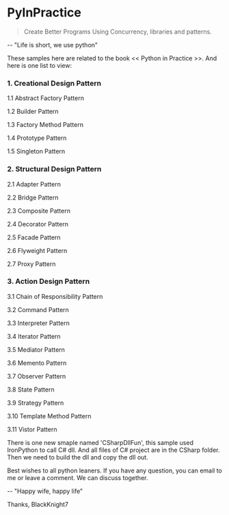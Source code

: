 # PyInPractice
> Create Better Programs Using Concurrency, libraries and patterns.

-- "Life is short, we use python"

These samples here are related to the book << Python in Practice >>. And here is one list to view:

### 1. Creational Design Pattern
  
  1.1 Abstract Factory Pattern
  
  1.2 Builder Pattern
  
  1.3 Factory Method Pattern
  
  1.4 Prototype Pattern
  
  1.5 Singleton Pattern

### 2. Structural Design Pattern
  
  2.1 Adapter Pattern
  
  2.2 Bridge Pattern
  
  2.3 Composite Pattern
  
  2.4 Decorator Pattern
  
  2.5 Facade Pattern
  
  2.6 Flyweight Pattern
  
  2.7 Proxy Pattern
  
### 3. Action Design Pattern
 
  3.1 Chain of Responsibility Pattern
  
  3.2 Command Pattern
  
  3.3 Interpreter Pattern
  
  3.4 Iterator Pattern
  
  3.5 Mediator Pattern
  
  3.6 Memento Pattern
  
  3.7 Observer Pattern
  
  3.8 State Pattern
  
  3.9 Strategy Pattern
  
  3.10 Template Method Pattern
  
  3.11 Vistor Pattern


There is one new smaple named 'CSharpDllFun', this sample used IronPython to call C# dll. And  all files of C# project are  in the CSharp folder. Then we need to build the dll and copy the dll out.


Best wishes to all python leaners. If you have any question, you can email to me or leave a comment. We can discuss together.

-- "Happy wife, happy life"

Thanks,
BlackKnight7
